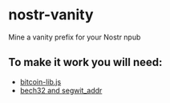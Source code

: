 # nostr-vanity
Mine a vanity prefix for your Nostr npub

## To make it work you will need:
- [bitcoin-lib.js](https://github.com/bitcoinjs/bitcoinjs-lib)
- [bech32 and segwit_addr](https://github.com/sipa/bech32)
